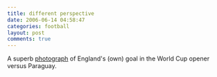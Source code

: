 ```yaml
---
title: different perspective
date: 2006-06-14 04:58:47
categories: football
layout: post
comments: true
---
```

A superb
[photograph](http://www.bbc.co.uk/blogs/worldcup/2006/06/on_the_spot_for_the_owngoal.html)
of England's (own) goal in the World Cup opener versus Paraguay.
